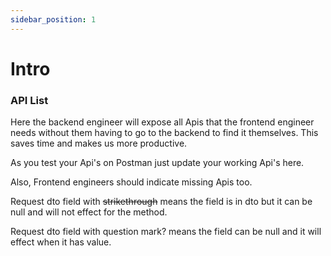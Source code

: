 ```yaml
---
sidebar_position: 1
---
```


# Intro

### API List

Here the backend engineer will expose all Apis that the frontend engineer needs without them having to go to the backend to find it themselves. This saves time and makes us more productive.

As you test your Api's on Postman just update your working Api's here.

Also, Frontend engineers should indicate missing Apis too.

Request dto field with ~~strikethrough~~ means the field is in dto but it can be null and will not effect for the method.

Request dto field with question mark? means the field can be null and it will effect when it has value.
